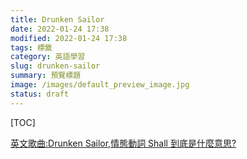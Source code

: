 ```yaml
---
title: Drunken Sailor
date: 2022-01-24 17:38
modified: 2022-01-24 17:38
tags: 標籤
category: 英語學習
slug: drunken-sailor
summary: 預覽標題
image: /images/default_preview_image.jpg
status: draft
---
```


[TOC]

[英文歌曲:Drunken Sailor,情態動詞 Shall 到底是什麼意思?](https://ppfocus.com/0/ed021f05c.html)